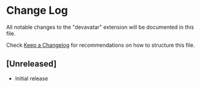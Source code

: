 # Change Log
All notable changes to the "devavatar" extension will be documented in this file.

Check [Keep a Changelog](http://keepachangelog.com/) for recommendations on how to structure this file.

## [Unreleased]
- Initial release